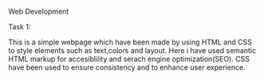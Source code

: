 Web Development

Task 1:

This is a simple webpage which have been made by using HTML and CSS to style elements such as text,colors and layout.
Here i have used semantic HTML markup for accesiblility and serach engine optimization(SEO).
CSS have been used to ensure consistency and to enhance user experience.

